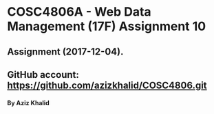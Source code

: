 #             COSC4806A - Web Data Management (17F) Assignment 10
##  Assignment  (2017-12-04).
## GitHub account: https://github.com/azizkhalid/COSC4806.git
#### By Aziz Khalid 
